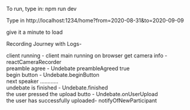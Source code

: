 To run, type in: npm run dev

Type in http://localhost:1234/home?from=2020-08-31&to=2020-09-09  

give it a minute to load


Recording Journey with Logs-

client running - client main running on browser
get camera info - reactCameraRecorder  
preamble agree - Undebate preambleAgreed true  
begin button - Undebate.beginButton  
next speaker ............  
undebate is finished - Undebate.finished  
the user pressed the upload butto - Undebate.onUserUpload  
the user has successfully uploaded- notifyOfNewParticipant  
 